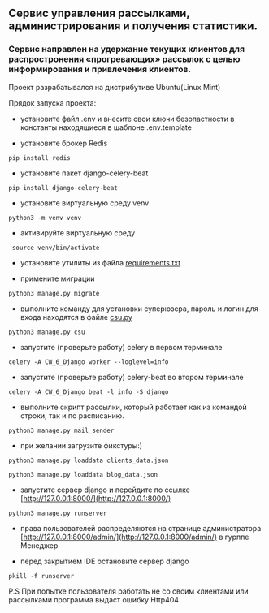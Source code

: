 ## Сервис управления рассылками, администрирования и получения статистики.
### Сервис направлен на удержание текущих клиентов для распростронения «прогревающих» рассылок с целью информирования и привлечения клиентов. 
Проект разрабатывался на дистрибутиве Ubuntu(Linux Mint)

Прядок запуска проекта:

- установите файл .env и внесите свои ключи безопастности в константы находящиеся в шаблоне .env.template

- установите брокер Redis
```angular2html
pip install redis
```
- установите пакет django-celery-beat
```angular2html
pip install django-celery-beat
```
-  установите виртуальную среду venv
```angular2html
python3 -m venv venv
```
- активируйте виртуальную среду
```angular2html
 source venv/bin/activate
```
- установите утилиты из файла [requirements.txt](requirements.txt)

- примените миграции
```angular2html
python3 manage.py migrate
```
- выполните команду для установки суперюзера, пароль и логин для входа находятся в файле [csu.py](clients%2Fmanagement%2Fcommands%2Fcsu.py)
```angular2html
python3 manage.py csu
```
- запустите (проверьте работу) celery в первом терминале
```angular2html
celery -A CW_6_Django worker --loglevel=info
```
- запустите (проверьте работу) celery-beat во втором терминале
```angular2html
celery -A CW_6_Django beat -l info -S django
```
- выполните скрипт рассылки, который работает как из командой строки, так и по расписанию.
```angular2html
python3 manage.py mail_sender
```
- при желании загрузите фикстуры:)
```angular2html
python3 manage.py loaddata clients_data.json
```
```angular2html
python3 manage.py loaddata blog_data.json
```
- запустите сервер django и перейдите по ссылке [http://127.0.0.1:8000/](http://127.0.0.1:8000/)
```angular2html
python3 manage.py runserver
```
- права пользователей распределяются на странице администратора [http://127.0.0.1:8000/admin/](http://127.0.0.1:8000/admin/) в гурппе Менеджер 

- перед закрытием IDE остановите сервер django
```angular2html
pkill -f runserver
```
P.S При попытке пользователя работать не со своим клиентами или рассылками программа выдаст ошибку Http404

